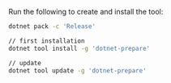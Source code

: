 Run the following to create and install the tool:

```bash
dotnet pack -c 'Release'

// first installation
dotnet tool install -g 'dotnet-prepare'

// update
dotnet tool update -g 'dotnet-prepare'
```